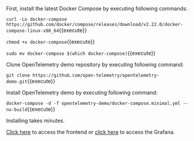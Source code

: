 First, install the latest Docker Compose by executing following commands:

`curl -Lo docker-compose https://github.com/docker/compose/releases/download/v2.22.0/docker-compose-linux-x86_64`{{execute}}

`chmod +x docker-compose`{{execute}}

`sudo mv docker-compose $(which docker-compose)`{{execute}}

Clone OpenTelemetry demo repository by executing following command:

`git clone https://github.com/open-telemetry/opentelemetry-demo.git`{{execute}}

Install OpenTelemetry demo by executing following command:

`docker-compose -d -f opentelemetry-demo/docker-compose.minimal.yml --no-build`{{execute}}

Installing takes minutes.

[Click here]({{TRAFFIC_HOST1_8080}}) to access the frontend
or [click here]({{TRAFFIC_HOST1_8080}}/grafana) to access the Grafana.
